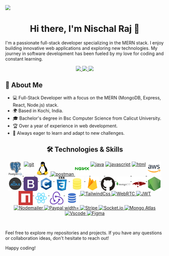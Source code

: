 ![](assets/header.png)
<h1 align="center">Hi there, I'm Nischal Raj 👋</h1>

I'm a passionate full-stack developer specializing in the MERN stack. I enjoy building innovative web applications and exploring new technologies. My journey in software development has been fueled by my love for coding and constant learning.
<p align="center"> 
 <a href="https://www.linkedin.com/in/nischal-raj-60703a215" alt="Your LinkedIn">
   <img src="https://img.shields.io/badge/%20-LinkedIn-%230A66C2?logo=linkedin&logoColor=white&style=for-the-badge&link=https://www.linkedin.com/in/your_linkedin_profile" />
 </a>
 <a href="https://leetcode.com/nischalraj/" alt="Your LeetCode">
   <img src="https://img.shields.io/badge/%20-LeetCode-%23FFA116?logo=leetcode&logoColor=white&style=for-the-badge" />
 </a>
 <a href="https://your-blog.netlify.app" alt="Your Blog">
   <img src="tps://img.shields.io/badge/%20-Blog-%23FF5722?logo=blogger&logoColor=white&style=for-the-badge" />
 </a> 
 
</p>

## 🚀 About Me

- 💻 Full-Stack Developer with a focus on the MERN (MongoDB, Express, React, Node.js) stack.
- 🌍 Based in Kochi, India.
- 🎓 Bachelor's degree in Bsc Computer Science from Calicut University.
- 🏆 Over a  year of experience in web development.
- 🌟 Always eager to learn and adapt to new challenges.

<h2 align="center">🛠 Technologies & Skills</h2>
<p align="center">
   
   <a href="https://www.postgresql.org" target="_blank" rel="noreferrer"> 
   <img src="https://raw.githubusercontent.com/devicons/devicon/master/icons/postgresql/postgresql-original-wordmark.svg" alt="postgresql" width="45" height="45"/> 
   </a>
  
   <a href="https://git-scm.com/">
   <img src="https://cdn.jsdelivr.net/gh/devicons/devicon/icons/git/git-original.svg" alt="git" width="45" height="45" style="vertical-align:top;">
   </a>
   <a href="https://www.linux.org/" target="_blank" rel="noreferrer"> 
   <img src="https://raw.githubusercontent.com/devicons/devicon/master/icons/linux/linux-original.svg" alt="linux" width="45"       height="45"/> 
   </a>
   <a href="https://postman.com" target="_blank" rel="noreferrer"> 
   <img src="https://www.vectorlogo.zone/logos/getpostman/getpostman-icon.svg" alt="postman" width="45" height="45"/> 
   </a>
   <a href="https://www.nginx.com" target="_blank" rel="noreferrer"> 
   <img src="https://raw.githubusercontent.com/devicons/devicon/master/icons/nginx/nginx-original.svg" alt="nginx" width="45" height="45"/> 
   </a>   
   
   <a href="https://www.java.com/en/">
   <img src="https://cdn.jsdelivr.net/gh/devicons/devicon/icons/java/java-original.svg" alt="java" width="45"
      height="45" style="vertical-align:top;">
   </a>
   <a href="https://www.javascript.com/">
   <img src="https://cdn.jsdelivr.net/gh/devicons/devicon/icons/javascript/javascript-original.svg" alt="javascript"
      width="45" height="45" style="vertical-align:top;">
   </a>
   <a href="https://html.com/">
   <img src="https://cdn.jsdelivr.net/gh/devicons/devicon/icons/html5/html5-original.svg" alt="html" width="45"
      height="45" style="vertical-align:top;">
   </a>
   <a href="https://aws.amazon.com/">
    <img src="https://raw.githubusercontent.com/github/explore/fbceb94436312b6dacde68d122a5b9c7d11f9524/topics/aws/aws.png" alt="AWS" width="45" height="45"  style="vertical-align:top;"/>
   </a>
   <a href="https://www.ajax.nl/">
    <img src="https://raw.githubusercontent.com/github/explore/8be26d91eb231fec0b8856359979ac09f27173fd/topics/ajax/ajax.png" alt="Ajax" width="45" height="45"  style="vertical-align:top;"/>
   </a>
   <a href="https://getbootstrap.com/">
    <img src="https://raw.githubusercontent.com/github/explore/80688e429a7d4ef2fca1e82350fe8e3517d3494d/topics/bootstrap/bootstrap.png" alt="Bootstrap" width="45" height="45"  style="vertical-align:top;"/>
   </a>
    <a href="https://www.cprogramming.com/">
    <img src="https://raw.githubusercontent.com/github/explore/f3e22f0dca2be955676bc70d6214b95b13354ee8/topics/c/c.png" alt="C" width="45" height="45"  style="vertical-align:top;"/>
   </a>
   <a href="https://www.w3.org/Style/CSS/Overview.en.html">
    <img src="https://raw.githubusercontent.com/github/explore/80688e429a7d4ef2fca1e82350fe8e3517d3494d/topics/css/css.png" alt="CSS" width="45" height="45"  style="vertical-align:top;"/>
   </a>
   <a href="">
    <img src="https://raw.githubusercontent.com/github/explore/13295c57999765ac9ffa3281942a72ab08b79de2/topics/database/database.png" alt="Database" width="45" height="45"  style="vertical-align:top;"/>
   </a>
   <a href="https://firebase.google.com/">
    <img src="https://raw.githubusercontent.com/github/explore/80688e429a7d4ef2fca1e82350fe8e3517d3494d/topics/firebase/firebase.png" alt="Firebase" width="45" height="45"  style="vertical-align:top;"/>
   </a>
    <a href="https://github.com/">
    <img  src="https://raw.githubusercontent.com/github/explore/89bdd9644f44d1b12180fd512b95574fe4c54617/topics/github-api/github-api.png" alt="Github" width="45" height="45"  style="vertical-align:top;"/>
   </a>
   <a href="https://www.mongodb.com/">
    <img  src="https://raw.githubusercontent.com/github/explore/80688e429a7d4ef2fca1e82350fe8e3517d3494d/topics/mongodb/mongodb.png" alt="MongoDB"  width="45" height="45"  style="vertical-align:top;"/>
   </a>
    <a href="https://mongoosejs.com/">
    <img  src="https://raw.githubusercontent.com/github/explore/80688e429a7d4ef2fca1e82350fe8e3517d3494d/topics/mongoose/mongoose.png" alt="Mongoose" width="45" height="45"  style="vertical-align:top;"/>
   </a>
   <a href="https://nodejs.org/en">
    <img  src="https://raw.githubusercontent.com/github/explore/80688e429a7d4ef2fca1e82350fe8e3517d3494d/topics/nodejs/nodejs.png" alt="Nodejs" width="45" height="45"  style="vertical-align:top;"/>
   </a>
   <a href="https://www.npmjs.com/">
    <img  src="https://raw.githubusercontent.com/github/explore/80688e429a7d4ef2fca1e82350fe8e3517d3494d/topics/npm/npm.png" alt="NPM" width="45" height="45"  style="vertical-align:top;"/>
   </a>
   <a href="https://react.dev/">
    <img  src="https://raw.githubusercontent.com/github/explore/80688e429a7d4ef2fca1e82350fe8e3517d3494d/topics/react/react.png" alt="React" width="45" height="45"  style="vertical-align:top;"/>
   </a>
   <a href="https://redux.js.org/">
    <img  src="https://raw.githubusercontent.com/github/explore/80688e429a7d4ef2fca1e82350fe8e3517d3494d/topics/redux/redux.png" alt="Redux" width="45" height="45"  style="vertical-align:top;"/>
   </a>
   <a href="https://www.mysql.com/">
    <img  src="https://raw.githubusercontent.com/github/explore/80688e429a7d4ef2fca1e82350fe8e3517d3494d/topics/sql/sql.png" alt="SQL" width="45" height="45"  style="vertical-align:top;"/>
   </a>
   <a href="https://tailwindui.com/">
    <img  src="https://tailwindcss.com/_next/static/media/tailwindcss-mark.3c5441fc7a190fb1800d4a5c7f07ba4b1345a9c8.svg" alt="TailwindCss" width="45" height="45"  style="vertical-align:top;"/>
   </a>
   <a href="https://webrtc.org/">
    <img   src="https://webrtc.github.io/webrtc-org/assets/images/webrtc-logo-vert-retro-255x305.png" alt="WebRTC" width="45" height="45"  style="vertical-align:top;"/>
   </a>
   <a href="https://jwt.io/">
    <img  src="https://jwt.io/img/pic_logo.svg" alt="JWT" width="45" height="45"  style="vertical-align:top;"/>
   </a>
   <a href="https://www.nodemailer.com/">
    <img  src="https://www.nodemailer.com/nm_logo_200x136.png" alt="Nodemailer" width="45" height="45"  style="vertical-align:top;"/>
   </a>
   <a href="https://www.paypal.com/in/home">
    <img  src="https://www.paypalobjects.com/webstatic/mktg/logo/pp_cc_mark_37x23.jpg" alt="Paypal width="45" height="45"  style="vertical-align:top;"/>
   </a>
   <a href="https://stripe.com/in">
    <img  src="https://avatars.githubusercontent.com/u/856813?s=48&v=4" alt="Stripe" width="45" height="45"  style="vertical-align:top;"/>
   </a>
   <a href="https://socket.io/">
    <img  src="https://avatars.githubusercontent.com/u/10566080?s=48&v=4" alt="Socket.io" width="45" height="45"  style="vertical-align:top;"/>
   </a>
   <a href="https://www.mongodb.com/cloud/atlas/register">
    <img  src="https://avatars.githubusercontent.com/u/45120?s=48&v=4" alt="Mongo Atlas" width="45" height="45"  style="vertical-align:top;"/>
   </a>
   <a href="https://code.visualstudio.com/">
    <img  src="https://code.visualstudio.com/assets/images/code-stable.png" alt="Vscode" width="45" height="45"  style="vertical-align:top;"/>
   </a>
   <a href="https://www.figma.com/">
    <img src="https://avatars.githubusercontent.com/u/5155369?s=48&v=4" alt="Figma" width="45" height="45"  style="vertical-align:top;"/>
   </a>
</p>
<br/>
<!-- <h2 align="center">💻 Projects</h2>
<p align="left">
  Here are some of my projects:
</p>-->
<!--
- 🛍️ [MELCO_ecomproject](https://melco.cloud/)
- 🚀 [TakeCare_healthService](https://takecareofficial.online/)-->

Feel free to explore my repositories and projects. If you have any questions or collaboration ideas, don't hesitate to reach out!

Happy coding!
